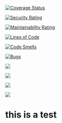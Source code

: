 [![Coverage Status](https://coveralls.io/repos/github/MSPR-CICD/tests_ci_cd/badge.svg?branch=develop)](https://coveralls.io/github/MSPR-CICD/tests_ci_cd?branch=develop)

[![Security Rating](https://sonarcloud.io/api/project_badges/measure?project=MSPR-CICD_tests_ci_cd&metric=security_rating)](https://sonarcloud.io/dashboard?id=MSPR-CICD_tests_ci_cd)

[![Maintainability Rating](https://sonarcloud.io/api/project_badges/measure?project=MSPR-CICD_tests_ci_cd&metric=sqale_rating)](https://sonarcloud.io/dashboard?id=MSPR-CICD_tests_ci_cd)

[![Lines of Code](https://sonarcloud.io/api/project_badges/measure?project=MSPR-CICD_tests_ci_cd&metric=ncloc)](https://sonarcloud.io/dashboard?id=MSPR-CICD_tests_ci_cd)

[![Code Smells](https://sonarcloud.io/api/project_badges/measure?project=MSPR-CICD_tests_ci_cd&metric=code_smells)](https://sonarcloud.io/dashboard?id=MSPR-CICD_tests_ci_cd)

[![Bugs](https://sonarcloud.io/api/project_badges/measure?project=MSPR-CICD_tests_ci_cd&metric=bugs)](https://sonarcloud.io/dashboard?id=MSPR-CICD_tests_ci_cd)

![](https://github.com/MSPR-CICD/tests_ci_cd/workflows/.github/workflows/pulldev.yml/badge.svg)

![](https://github.com/MSPR-CICD/tests_ci_cd/workflows/.github/workflows/pushdev.yml/badge.svg)

![](https://github.com/MSPR-CICD/tests_ci_cd/workflows/.github/workflows/pullmaster.yml/badge.svg)

![](https://github.com/MSPR-CICD/tests_ci_cd/workflows/.github/workflows/pushmaster.yml/badge.svg)

# this is a test
